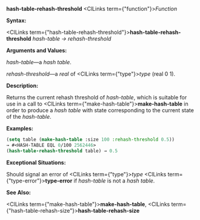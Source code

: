 **hash-table-rehash-threshold** <ClLinks  term={"function"}><i>Function</i></ClLinks> 



**Syntax:** 



<ClLinks  term={"hash-table-rehash-threshold"}><b>hash-table-rehash-threshold</b></ClLinks> *hash-table → rehash-threshold* 



**Arguments and Values:** 



*hash-table*—a *hash table*. 



*rehash-threshold*—a *real* of <ClLinks  term={"type"}><i>type</i></ClLinks> (real 0 1). 



**Description:** 



Returns the current rehash threshold of *hash-table*, which is suitable for use in a call to <ClLinks  term={"make-hash-table"}><b>make-hash-table</b></ClLinks> in order to produce a *hash table* with state corresponding to the current state of the *hash-table*. 



**Examples:**
```lisp
(setq table (make-hash-table :size 100 :rehash-threshold 0.5)) 
→ #<HASH-TABLE EQL 0/100 2562446> 
(hash-table-rehash-threshold table) → 0.5 
```
**Exceptional Situations:** 



Should signal an error of <ClLinks  term={"type"}><i>type</i></ClLinks> <ClLinks  term={"type-error"}><b>type-error</b></ClLinks> if *hash-table* is not a *hash table*. 



**See Also:** 



<ClLinks  term={"make-hash-table"}><b>make-hash-table</b></ClLinks>, <ClLinks  term={"hash-table-rehash-size"}><b>hash-table-rehash-size</b></ClLinks> 







 



 




